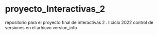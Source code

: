 # proyecto_Interactivas_2
repositorio para el  proyecto final de interactivas 2 .  I ciclo 2022
control de versiones en el arhicvo version_info
